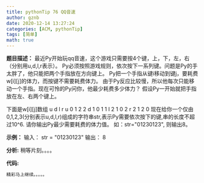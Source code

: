 ```yaml
---
title: pythonTip 76 QQ音速
author: gznb
date: 2020-12-14 13:27:24
categories: [ACM, pythonTip]
tags: [简单]
math: true
---
```


**题目描述：**
最近Py开始玩qq音速，这个游戏只需要按4个键，上，下，左，右（分别用u,d,l,r表示）。
Py必须按照游戏规则，依次按下一系列键。问题是Py的手太胖了，他只能把两个手指放在方向键上。
Py把一个手指从键i移动到键j，要耗费w[i][j]的体力，而按键不需要耗费体力。
由于Py反应比较慢，所以他每次只能移动一个手指。现在可怜的Py问你，他最少耗费多少体力？
假设Py一开始就把手指放在左、右两个键上。 

下面是w[i][j]数组 
  u d l r 
u 0 1 2 2 
d 1 0 1 1 
l 2 1 0 2 
r 2 1 2 0 
现在给你一个仅由0,1,2,3(分别表示u,d,l,r)组成的字符串str,表示Py需要依次按下的键,串的长度不超过10^6.
请你输出Py最少需要耗费的体力值。
如：str="01230123", 则输出8。

**示例：**
输入：
str = "01230123"
输出：
8


**分析:**
稍等片刻。。。。

**代码:**
```python
精彩马上继续。。。。。
```
